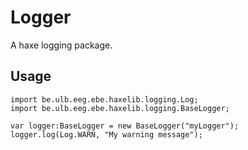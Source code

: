 # Logger

A haxe logging package.

## Usage

```
import be.ulb.eeg.ebe.haxelib.logging.Log;
import be.ulb.eeg.ebe.haxelib.logging.BaseLogger;

var logger:BaseLogger = new BaseLogger("myLogger");
logger.log(Log.WARN, "My warning message");
```